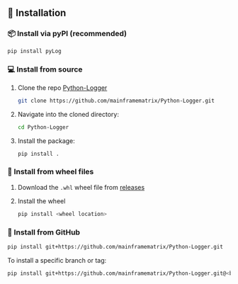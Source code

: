 ## 🚀 Installation

### 📦 Install via pyPI (recommended)

```bash
pip install pyLog
```

### 💻 Install from source

1. Clone the repo [Python-Logger](https://github.com/mainframematrix/Python-Logger.git)

    ```bash
    git clone https://github.com/mainframematrix/Python-Logger.git
    ```

2. Navigate into the cloned directory:

   ```bash
   cd Python-Logger
   ```

3. Install the package:

   ```bash
   pip install .
   ```


### 📁 Install from wheel files

1. Download the `.whl` wheel file from [releases](https://github.com/mainframematrix/Python-Logger/releases)

2. Install the wheel 
    ```bash
    pip install <wheel location>
    ```

### 🔗 Install from GitHub

```bash
pip install git+https://github.com/mainframematrix/Python-Logger.git
```

To install a specific branch or tag:

```bash
pip install git+https://github.com/mainframematrix/Python-Logger.git@<branch/tag>
```
